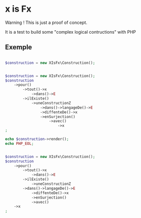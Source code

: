 # x is Fx

Warning ! This is just a proof of concept.

It is a test to build some "complex logical contructions" with PHP

## Exemple
```php

$construction = new XIsFx\Construction();


$construction = new XIsFx\Construction();
$construction
    ->pour()
        ->tout()->x
            ->dans()->E
        ->ilExiste()
            ->uneConstructionZ
                ->dans()->langageDe()->E
                ->diffenteDe()->x
                ->enSurjection()
                    ->avec()
                        ->x
;

echo $construction->render();
echo PHP_EOL;


$construction = new XIsFx\Construction();
$construction
    ->pour()
        ->tout()->x
            ->dans()->E
        ->ilExiste()
            ->uneConstructionZ
        ->dans()->langageDe()->E
            ->diffenteDe()->x
            ->enSurjection()
            ->avec()
    ->x
;

```
